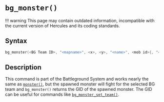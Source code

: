 # `bg_monster()`

!!! warning
	This page may contain outdated information, incompatible with the current version of Hercules and its coding standards.

## Syntax

```c
bg_monster(<BG Team ID>, "<mapname>", <x>, <y>, "<name>", <mob id>{, "<event>"});
```

## Description

This command is part of the Battleground System and works nearly the same as [`monster()`](monster.md), but the spawned monster will fight for the selected BG team and `bg_monster()` returns the GID of the spawned monster. The GID can be useful for commands like [`bg_monster_set_team()`](bg_monster_set_team.md).
